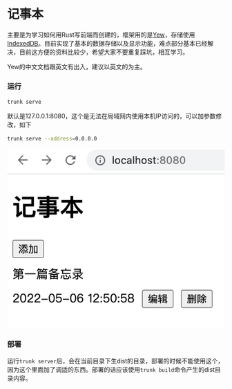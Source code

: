 # 记事本
主要是为学习如何用Rust写前端而创建的，框架用的是[Yew](https://yew.rs)，存储使用[IndexedDB](https://developer.mozilla.org/zh-CN/docs/Web/API/IndexedDB_API)。目前实现了基本的数据存储以及显示功能，难点部分基本已经解决，目前这方便的资料比较少，希望大家不要重复踩坑，相互学习。

Yew的中文文档跟英文有出入，建议以英文的为主。

### 运行

```sh
trunk serve
```

默认是127.0.0.1:8080，这个是无法在局域网内使用本机IP访问的，可以加参数修改，如下

```sh
trunk serve --address=0.0.0.0
```

![Notepad](./screenshots.png)

### 部署
运行`trunk server`后，会在当前目录下生dist的目录，部署的时候不能使用这个，因为这个里面加了调适的东西。部署的话应该使用`trunk build`命令产生的dist目录内容。
